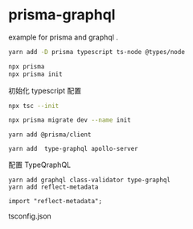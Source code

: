 # prisma-graphql

example for prisma and graphql .

```sh
yarn add -D prisma typescript ts-node @types/node
```

```sh
npx prisma
npx prisma init
```

初始化 typescript 配置

```sh
npx tsc --init
```

```sh
npx prisma migrate dev --name init

```

```
yarn add @prisma/client
```

```
yarn add  type-graphql apollo-server
```

配置 TypeQraphQL

```
yarn add graphql class-validator type-graphql
yarn add reflect-metadata
```

```
import "reflect-metadata";
```

tsconfig.json

```

```
